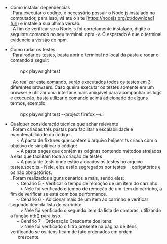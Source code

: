 - Como instalar dependências <br>
      . Para executar o código, é necessário possuir o Node.js instalado no computador, para isso, vá até o site [https://nodejs.org/pt/download](url) e instale a sua última versão. <br>
      . A fim de verificar se o Node.js foi corretamente instalado, digite o seguinte comando no seu terminal: npm -v. O esperado é que o terminal evidencie a versão do npm. <br>

- Como rodar os testes <br>
      . Para rodar os testes, basta abrir o terminal no local da pasta e rodar o comando a seguir: <br> <br>
         &nbsp;       &nbsp;&nbsp;    &nbsp;&nbsp;           npx playwright test <br> <br>
      . Ao realizar este comando, serão executados todos os testes em 3 diferentes browsers. Caso queira executar os testes somente em um browser e utilizar uma interface mais amigável para acompanhar os logs e execução, basta utilizar o comando acima adicionado de alguns termos, exemplo: <br> <br>
          &nbsp;       &nbsp;&nbsp;    &nbsp;&nbsp;  npx playwright test --project firefox --ui <br> 


- Qualquer consideração técnica que achar relevante<br>
. Foram criadas três pastas para facilitar a escalabilidade e manutenabilidade do código.<br>
&nbsp;&nbsp;&nbsp;&nbsp; ~ A pasta de fixtures que contém o arquivo helpers.ts criada com o objetivo de simplificar o código;<br>
&nbsp;&nbsp;&nbsp;&nbsp; ~ A pasta pages que contém as páginas contendo métodos atrelados à elas que facilitam toda a criação de testes<br>
&nbsp;&nbsp;&nbsp;&nbsp; ~ A pasta de tests onde estão alocados os testes no arquivo testes.spec.ts - Nele, eles estão segregados por testes &nbsp;&nbsp;&nbsp;&nbsp;obrigatórios e os não obrigatórios. <br>
. Foram realizados alguns cenários a mais, sendo eles: <br>
&nbsp;&nbsp;&nbsp;&nbsp; ~ Cenário 5 - Verificar o tempo de remoção de um item do carrinho: <br>
&nbsp;&nbsp;&nbsp;&nbsp;&nbsp;&nbsp;&nbsp; > Nele foi verificado o tempo de remoção de um item do carrinho, a fim de verificar se está com boa performance. <br>
&nbsp;&nbsp;&nbsp;&nbsp; ~ Cenário 6 - Adicionar mais de um item ao carrinho e verificar segundo item da lista do carrinho: <br>
&nbsp;&nbsp;&nbsp;&nbsp;&nbsp;&nbsp;&nbsp; > Nele foi verificado o segundo item da lista de compras, utilizando a função nth() para isso.<br>
&nbsp;&nbsp;&nbsp;&nbsp; ~ Cenário 7 - Ordenação Crescente dos itens: <br>
&nbsp;&nbsp;&nbsp;&nbsp;&nbsp;&nbsp;&nbsp; > Nele foi verificado o filtro presente na página de itens, verificando se os itens ficam de fato ordenados em ordem &nbsp;&nbsp;&nbsp;&nbsp;&nbsp;&nbsp;crescente.
